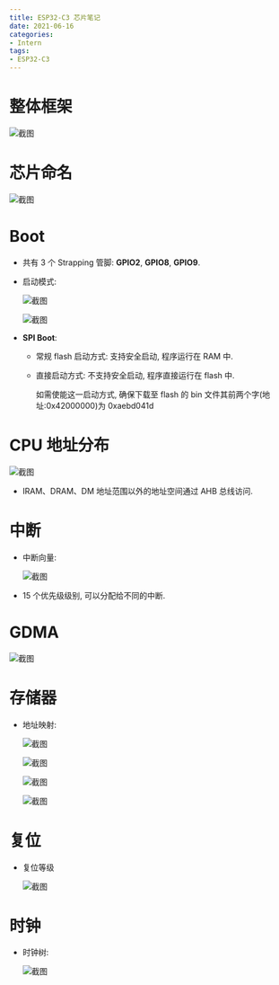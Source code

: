 ```yaml
---
title: ESP32-C3 芯片笔记
date: 2021-06-16
categories: 
- Intern
tags:
- ESP32-C3
---
```

# 整体框架

![截图](ESP32-C3芯片笔记/978a1540d369846bb4b4a181b88c6b50.png)

<!--more-->

# 芯片命名

![截图](ESP32-C3芯片笔记/b0d34752a57f336ca1b15db23c427424.png)

# Boot

- 共有 3 个 Strapping 管脚: **GPIO2**, **GPIO8**, **GPIO9**.
- 启动模式:
  
  ![截图](ESP32-C3芯片笔记/917668e93169258d05c5bd3f94f73ad1.png)
  
  ![截图](ESP32-C3芯片笔记/c10dfc5e257d1737181e3764f854e573.png)

- **SPI Boot**:
  - 常规 flash 启动方式: 支持安全启动, 程序运行在 RAM 中.
  - 直接启动方式: 不支持安全启动, 程序直接运行在 flash 中. 
    
    如需使能这一启动方式, 确保下载至 flash 的 bin 文件其前两个字(地址:0x42000000)为 0xaebd041d

# CPU 地址分布

![截图](ESP32-C3芯片笔记/4e7920e83796b3f257d07d62dd65a7f8.png)

- IRAM、DRAM、DM 地址范围以外的地址空间通过 AHB 总线访问.

# 中断

- 中断向量:
  
  ![截图](ESP32-C3芯片笔记/c5f07c2d2c818a27c60b42ea5ca58131.png)

- 15 个优先级级别, 可以分配给不同的中断.

# GDMA

![截图](ESP32-C3芯片笔记/87e7affecfb61627c242a1f54f5a9ac6.png)

# 存储器

- 地址映射:
  
  ![截图](ESP32-C3芯片笔记/c0d870276974ec0239de83d92450b1cc.png)
  
  ![截图](ESP32-C3芯片笔记/8066fb794c42e9175bfc9558886fe747.png)
  
  ![截图](ESP32-C3芯片笔记/8c0f5bdc176f848c144897765912ce6a.png)
  
  ![截图](ESP32-C3芯片笔记/ce45381ba44c63048efaef761e54f17e.png)

# 复位

- 复位等级
  
  ![截图](ESP32-C3芯片笔记/d98cf4e14d291e6bab8d9db2697b756d.png)

# 时钟

- 时钟树:
  
  ![截图](ESP32-C3芯片笔记/7f310d7afdfc39e121ca2ac15ea617c3.png)
